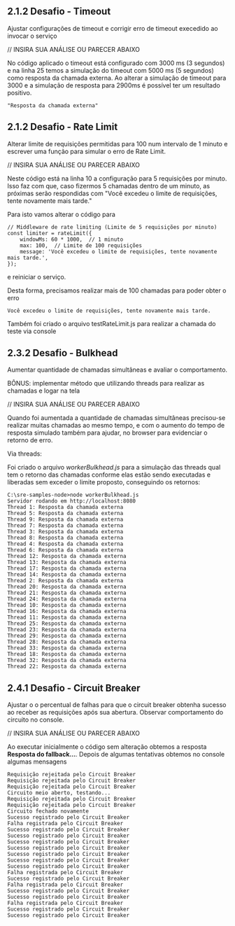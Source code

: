 ## 2.1.2 Desafio - Timeout
Ajustar configurações de timeout e corrigir erro de timeout execedido ao invocar o serviço

// INSIRA SUA ANÁLISE OU PARECER ABAIXO

No código aplicado o timeout está configurado com 3000 ms (3 segundos) e na linha 25 temos a simulação do timeout com 5000 ms (5 segundos) como resposta da chamada externa.
Ao alterar a simulação de timeout para 3000 e a simulação de resposta para 2900ms é possível ter um resultado positivo.

    "Resposta da chamada externa"


## 2.1.2 Desafio - Rate Limit
Alterar limite de requisições permitidas para 100 num intervalo de 1 minuto e escrever uma função para simular o erro de Rate Limit.

// INSIRA SUA ANÁLISE OU PARECER ABAIXO

Neste código está na linha 10 a configuração para 5 requisições por minuto. Isso faz com que, caso fizermos 5 chamadas dentro de um minuto, as próximas serão respondidas com  "Você excedeu o limite de requisições, tente novamente mais tarde."

Para isto vamos alterar o código para

    // Middleware de rate limiting (Limite de 5 requisições por minuto)
    const limiter = rateLimit({
        windowMs: 60 * 1000,  // 1 minuto
        max: 100,  // Limite de 100 requisições
        message: 'Você excedeu o limite de requisições, tente novamente mais tarde.',
    });

e reiniciar o serviço.

Desta forma, precisamos realizar mais de 100 chamadas para poder obter o erro

    Você excedeu o limite de requisições, tente novamente mais tarde.

Também foi criado o arquivo testRateLimit.js para realizar a chamada do teste via console


## 2.3.2 Desafio - Bulkhead
Aumentar quantidade de chamadas simultâneas e avaliar o comportamento.

BÔNUS: implementar método que utilizando threads para realizar as chamadas e logar na tela

// INSIRA SUA ANÁLISE OU PARECER ABAIXO

Quando foi aumentada a quantidade de chamadas simultâneas precisou-se realizar muitas chamadas ao mesmo tempo, e com o aumento do tempo de resposta simulado também para ajudar, no browser para evidenciar o retorno de erro.


Via threads:

Foi criado o arquivo *workerBulkhead.js* para a simulação das threads qual tem o retorno das chamadas conforme elas estão sendo executadas e liberadas sem exceder o limite proposto, conseguindo os retornos:

    C:\sre-samples-node>node workerBulkhead.js
    Servidor rodando em http://localhost:8080
    Thread 1: Resposta da chamada externa
    Thread 5: Resposta da chamada externa
    Thread 9: Resposta da chamada externa
    Thread 7: Resposta da chamada externa
    Thread 3: Resposta da chamada externa
    Thread 8: Resposta da chamada externa
    Thread 4: Resposta da chamada externa
    Thread 6: Resposta da chamada externa
    Thread 12: Resposta da chamada externa
    Thread 13: Resposta da chamada externa
    Thread 17: Resposta da chamada externa
    Thread 14: Resposta da chamada externa
    Thread 2: Resposta da chamada externa
    Thread 20: Resposta da chamada externa
    Thread 21: Resposta da chamada externa
    Thread 24: Resposta da chamada externa
    Thread 10: Resposta da chamada externa
    Thread 16: Resposta da chamada externa
    Thread 11: Resposta da chamada externa
    Thread 25: Resposta da chamada externa
    Thread 23: Resposta da chamada externa
    Thread 29: Resposta da chamada externa
    Thread 28: Resposta da chamada externa
    Thread 33: Resposta da chamada externa
    Thread 18: Resposta da chamada externa
    Thread 32: Resposta da chamada externa
    Thread 22: Resposta da chamada externa

## 2.4.1 Desafio - Circuit Breaker
Ajustar o o percentual de falhas para que o circuit breaker obtenha sucesso ao receber as requisições após sua abertura. Observar comportamento do circuito no console.

// INSIRA SUA ANÁLISE OU PARECER ABAIXO

Ao executar inicialmente o código sem alteração obtemos a resposta **Resposta do fallback...**. Depois de algumas tentativas obtemos no console algumas mensagens 

    Requisição rejeitada pelo Circuit Breaker
    Requisição rejeitada pelo Circuit Breaker
    Requisição rejeitada pelo Circuit Breaker
    Circuito meio aberto, testando...
    Requisição rejeitada pelo Circuit Breaker
    Requisição rejeitada pelo Circuit Breaker
    Circuito fechado novamente
    Sucesso registrado pelo Circuit Breaker
    Falha registrada pelo Circuit Breaker
    Sucesso registrado pelo Circuit Breaker
    Sucesso registrado pelo Circuit Breaker
    Sucesso registrado pelo Circuit Breaker
    Sucesso registrado pelo Circuit Breaker
    Sucesso registrado pelo Circuit Breaker
    Sucesso registrado pelo Circuit Breaker
    Sucesso registrado pelo Circuit Breaker
    Falha registrada pelo Circuit Breaker
    Sucesso registrado pelo Circuit Breaker
    Falha registrada pelo Circuit Breaker
    Sucesso registrado pelo Circuit Breaker
    Sucesso registrado pelo Circuit Breaker
    Falha registrada pelo Circuit Breaker
    Sucesso registrado pelo Circuit Breaker
    Sucesso registrado pelo Circuit Breaker





